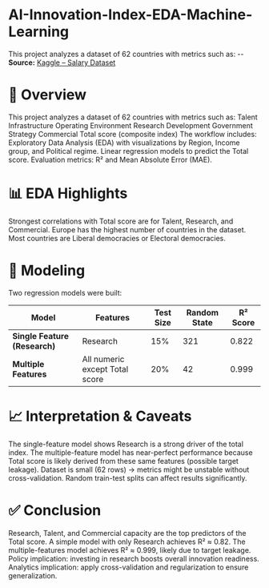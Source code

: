 # AI-Innovation-Index-EDA-Machine-Learning

This project analyzes a dataset of 62 countries with metrics such as:
-- **Source:** [Kaggle – Salary Dataset](https://www.kaggle.com/datasets/katerynameleshenko/ai-index/data)  

# 📌 Overview
This project analyzes a dataset of 62 countries with metrics such as:
Talent
Infrastructure
Operating Environment
Research
Development
Government Strategy
Commercial
Total score (composite index)
The workflow includes:
Exploratory Data Analysis (EDA) with visualizations by Region, Income group, and Political regime.
Linear regression models to predict the Total score.
Evaluation metrics: R² and Mean Absolute Error (MAE).


# 📊 EDA Highlights
Strongest correlations with Total score are for Talent, Research, and Commercial.
Europe has the highest number of countries in the dataset.
Most countries are Liberal democracies or Electoral democracies.

# 🤖 Modeling
Two regression models were built:

| Model | Features | Test Size | Random State | R² Score |
|-------|----------|-----------|--------------|----------|
| **Single Feature (Research)** | Research | 15% | 321 | 0.822 |
| **Multiple Features** | All numeric except Total score | 20% | 42 | 0.999 |


# 📈 Interpretation & Caveats
The single-feature model shows Research is a strong driver of the total index.
The multiple-feature model has near-perfect performance because Total score is likely derived from these same features (possible target leakage).
Dataset is small (62 rows) → metrics might be unstable without cross-validation.
Random train-test splits can affect results significantly.

# ✅ Conclusion
Research, Talent, and Commercial capacity are the top predictors of the Total score.
A simple model with only Research achieves R² ≈ 0.82.
The multiple-features model achieves R² ≈ 0.999, likely due to target leakage.
Policy implication: investing in research boosts overall innovation readiness.
Analytics implication: apply cross-validation and regularization to ensure generalization.




